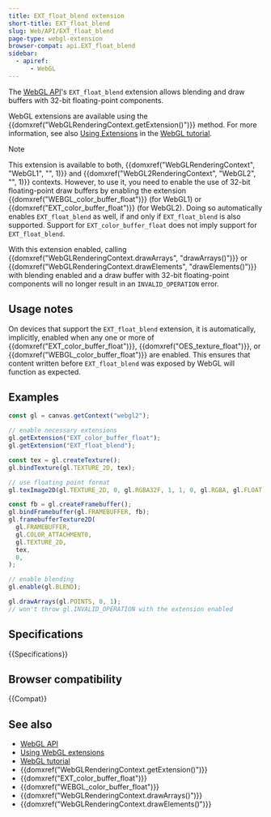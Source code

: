 ```yaml
---
title: EXT_float_blend extension
short-title: EXT_float_blend
slug: Web/API/EXT_float_blend
page-type: webgl-extension
browser-compat: api.EXT_float_blend
sidebar:
  - apiref:
      - WebGL
---
```


The [WebGL API](/en-US/docs/Web/API/WebGL_API)'s `EXT_float_blend` extension allows blending and draw buffers with 32-bit floating-point components.

WebGL extensions are available using the {{domxref("WebGLRenderingContext.getExtension()")}} method. For more information, see also [Using Extensions](/en-US/docs/Web/API/WebGL_API/Using_Extensions) in the [WebGL tutorial](/en-US/docs/Web/API/WebGL_API/Tutorial).

> [!NOTE]
> This extension is available to both, {{domxref("WebGLRenderingContext", "WebGL1", "", 1)}} and {{domxref("WebGL2RenderingContext", "WebGL2", "", 1)}} contexts. However, to use it, you need to enable the use of 32-bit floating-point draw buffers by enabling the extension {{domxref("WEBGL_color_buffer_float")}} (for WebGL1) or {{domxref("EXT_color_buffer_float")}} (for WebGL2). Doing so automatically enables `EXT_float_blend` as well, if and only if `EXT_float_blend` is also supported. Support for `EXT_color_buffer_float` does not imply support for `EXT_float_blend`.

With this extension enabled, calling {{domxref("WebGLRenderingContext.drawArrays", "drawArrays()")}} or {{domxref("WebGLRenderingContext.drawElements", "drawElements()")}} with blending enabled and a draw buffer with 32-bit floating-point components will no longer result in an `INVALID_OPERATION` error.

## Usage notes

On devices that support the `EXT_float_blend` extension, it is automatically, implicitly, enabled when any one or more of {{domxref("EXT_color_buffer_float")}}, {{domxref("OES_texture_float")}}, or {{domxref("WEBGL_color_buffer_float")}} are enabled. This ensures that content written before `EXT_float_blend` was exposed by WebGL will function as expected.

## Examples

```js
const gl = canvas.getContext("webgl2");

// enable necessary extensions
gl.getExtension("EXT_color_buffer_float");
gl.getExtension("EXT_float_blend");

const tex = gl.createTexture();
gl.bindTexture(gl.TEXTURE_2D, tex);

// use floating point format
gl.texImage2D(gl.TEXTURE_2D, 0, gl.RGBA32F, 1, 1, 0, gl.RGBA, gl.FLOAT, null);

const fb = gl.createFramebuffer();
gl.bindFramebuffer(gl.FRAMEBUFFER, fb);
gl.framebufferTexture2D(
  gl.FRAMEBUFFER,
  gl.COLOR_ATTACHMENT0,
  gl.TEXTURE_2D,
  tex,
  0,
);

// enable blending
gl.enable(gl.BLEND);

gl.drawArrays(gl.POINTS, 0, 1);
// won't throw gl.INVALID_OPERATION with the extension enabled
```

## Specifications

{{Specifications}}

## Browser compatibility

{{Compat}}

## See also

- [WebGL API](/en-US/docs/Web/API/WebGL_API)
- [Using WebGL extensions](/en-US/docs/Web/API/WebGL_API/Using_Extensions)
- [WebGL tutorial](/en-US/docs/Web/API/WebGL_API/Tutorial)
- {{domxref("WebGLRenderingContext.getExtension()")}}
- {{domxref("EXT_color_buffer_float")}}
- {{domxref("WEBGL_color_buffer_float")}}
- {{domxref("WebGLRenderingContext.drawArrays()")}}
- {{domxref("WebGLRenderingContext.drawElements()")}}
